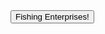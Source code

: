 <!DOCTYPE html>
<head>
    <title>Josh Sperry</title>
    <link rel="stylesheet" href="/css/main.css" type="text/css">
</head>
<body>
    <button onclick="window.location.href='https://mrsperry.github.io/fish/fish.html'">Fishing Enterprises!</a>
</body>
